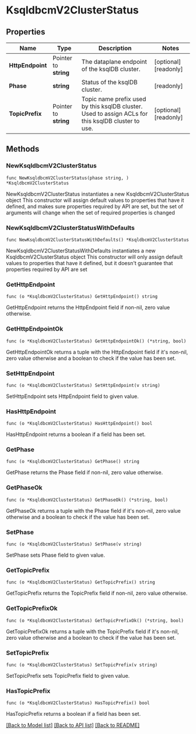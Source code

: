 # KsqldbcmV2ClusterStatus

## Properties

Name | Type | Description | Notes
------------ | ------------- | ------------- | -------------
**HttpEndpoint** | Pointer to **string** | The dataplane endpoint of the ksqlDB cluster. | [optional] [readonly] 
**Phase** | **string** | Status of the ksqlDB cluster. | [readonly] 
**TopicPrefix** | Pointer to **string** | Topic name prefix used by this ksqlDB cluster. Used to assign ACLs for this ksqlDB cluster to use. | [optional] [readonly] 

## Methods

### NewKsqldbcmV2ClusterStatus

`func NewKsqldbcmV2ClusterStatus(phase string, ) *KsqldbcmV2ClusterStatus`

NewKsqldbcmV2ClusterStatus instantiates a new KsqldbcmV2ClusterStatus object
This constructor will assign default values to properties that have it defined,
and makes sure properties required by API are set, but the set of arguments
will change when the set of required properties is changed

### NewKsqldbcmV2ClusterStatusWithDefaults

`func NewKsqldbcmV2ClusterStatusWithDefaults() *KsqldbcmV2ClusterStatus`

NewKsqldbcmV2ClusterStatusWithDefaults instantiates a new KsqldbcmV2ClusterStatus object
This constructor will only assign default values to properties that have it defined,
but it doesn't guarantee that properties required by API are set

### GetHttpEndpoint

`func (o *KsqldbcmV2ClusterStatus) GetHttpEndpoint() string`

GetHttpEndpoint returns the HttpEndpoint field if non-nil, zero value otherwise.

### GetHttpEndpointOk

`func (o *KsqldbcmV2ClusterStatus) GetHttpEndpointOk() (*string, bool)`

GetHttpEndpointOk returns a tuple with the HttpEndpoint field if it's non-nil, zero value otherwise
and a boolean to check if the value has been set.

### SetHttpEndpoint

`func (o *KsqldbcmV2ClusterStatus) SetHttpEndpoint(v string)`

SetHttpEndpoint sets HttpEndpoint field to given value.

### HasHttpEndpoint

`func (o *KsqldbcmV2ClusterStatus) HasHttpEndpoint() bool`

HasHttpEndpoint returns a boolean if a field has been set.

### GetPhase

`func (o *KsqldbcmV2ClusterStatus) GetPhase() string`

GetPhase returns the Phase field if non-nil, zero value otherwise.

### GetPhaseOk

`func (o *KsqldbcmV2ClusterStatus) GetPhaseOk() (*string, bool)`

GetPhaseOk returns a tuple with the Phase field if it's non-nil, zero value otherwise
and a boolean to check if the value has been set.

### SetPhase

`func (o *KsqldbcmV2ClusterStatus) SetPhase(v string)`

SetPhase sets Phase field to given value.


### GetTopicPrefix

`func (o *KsqldbcmV2ClusterStatus) GetTopicPrefix() string`

GetTopicPrefix returns the TopicPrefix field if non-nil, zero value otherwise.

### GetTopicPrefixOk

`func (o *KsqldbcmV2ClusterStatus) GetTopicPrefixOk() (*string, bool)`

GetTopicPrefixOk returns a tuple with the TopicPrefix field if it's non-nil, zero value otherwise
and a boolean to check if the value has been set.

### SetTopicPrefix

`func (o *KsqldbcmV2ClusterStatus) SetTopicPrefix(v string)`

SetTopicPrefix sets TopicPrefix field to given value.

### HasTopicPrefix

`func (o *KsqldbcmV2ClusterStatus) HasTopicPrefix() bool`

HasTopicPrefix returns a boolean if a field has been set.


[[Back to Model list]](../README.md#documentation-for-models) [[Back to API list]](../README.md#documentation-for-api-endpoints) [[Back to README]](../README.md)


